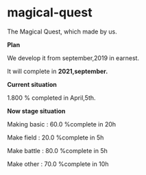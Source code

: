 # magical-quest
The Magical Quest, which made by us.



**Plan**

We develop it from september,2019 in earnest.

It will complete in **2021,september.**




**Current situation**

1.800 % completed in April,5th.




**Now stage situation**

Making basic : 60.0 %complete in 20h

Make field   : 20.0 %complete in  5h

Make battle  : 80.0 %complete in  5h

Make other   : 70.0 %complete in 10h
